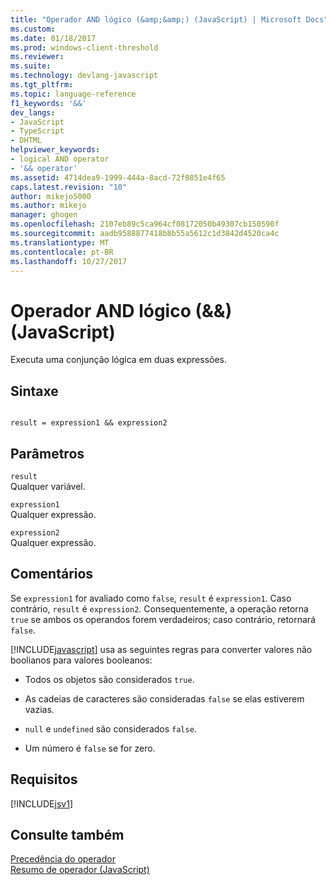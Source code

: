 ```yaml
---
title: "Operador AND lógico (&amp;&amp;) (JavaScript) | Microsoft Docs"
ms.custom: 
ms.date: 01/18/2017
ms.prod: windows-client-threshold
ms.reviewer: 
ms.suite: 
ms.technology: devlang-javascript
ms.tgt_pltfrm: 
ms.topic: language-reference
f1_keywords: '&&'
dev_langs:
- JavaScript
- TypeScript
- DHTML
helpviewer_keywords:
- logical AND operator
- '&& operator'
ms.assetid: 4714dea9-1999-444a-8acd-72f0851e4f65
caps.latest.revision: "10"
author: mikejo5000
ms.author: mikejo
manager: ghogen
ms.openlocfilehash: 2107eb89c5ca964cf08172050b49307cb150590f
ms.sourcegitcommit: aadb9588877418b8b55a5612c1d3842d4520ca4c
ms.translationtype: MT
ms.contentlocale: pt-BR
ms.lasthandoff: 10/27/2017
---
```

# <a name="logical-and-operator-ampamp-javascript"></a>Operador AND lógico (&amp;&amp;) (JavaScript)
Executa uma conjunção lógica em duas expressões.  
  
## <a name="syntax"></a>Sintaxe  
  
```  
  
result = expression1 && expression2   
```  
  
## <a name="parameters"></a>Parâmetros  
 `result`  
 Qualquer variável.  
  
 `expression1`  
 Qualquer expressão.  
  
 `expression2`  
 Qualquer expressão.  
  
## <a name="remarks"></a>Comentários  
 Se `expression1` for avaliado como `false`, `result` é `expression1`. Caso contrário, `result` é `expression2`. Consequentemente, a operação retorna `true` se ambos os operandos forem verdadeiros; caso contrário, retornará `false`.  
  
 [!INCLUDE[javascript](../../javascript/includes/javascript-md.md)] usa as seguintes regras para converter valores não boolianos para valores booleanos:  
  
-   Todos os objetos são considerados `true`.  
  
-   As cadeias de caracteres são consideradas `false` se elas estiverem vazias.  
  
-   `null` e `undefined` são considerados `false`.  
  
-   Um número é `false` se for zero.  
  
## <a name="requirements"></a>Requisitos  
 [!INCLUDE[jsv1](../../javascript/misc/includes/jsv1-md.md)]  
  
## <a name="see-also"></a>Consulte também  
 [Precedência do operador](../../javascript/operator-subtractprecedence-javascript.md)   
 [Resumo de operador (JavaScript)](../../javascript/misc/operator-subtractsummary-javascript.md)
